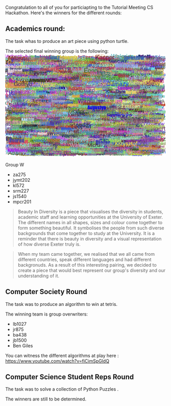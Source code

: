 Congratulation to all of you for particiapting to the Tutorial Meeting CS Hackathon.
Here's the winners for the different rounds:

## Academics round:
The task whas to produce an art piece using python turtle.

The selected final winning group is the following:
![GroupW Art Piece](./AcademicsRound/Group_W/SampleOutput.png)

Group W
- za275
- jymt202
- kl572
- srm227
- js1540
- mpcr201

>Beauty In Diversity is a piece that visualises the diversity in students, academic staff and learning opportunities at the University of Exeter. The different names in all shapes, sizes and colour come together to form something beautiful. It symbolises the people from such diverse backgrounds that come together to study at the University. It is a reminder that there is beauty in diversity and a visual representation of how diverse Exeter truly is.

>When my team came together, we realised that we all came from different countries, speak different languages and had different backgronuds. As a result of this interesting pairing, we decided to create a piece that would best represent our group's diversity and our understanding of it.

## Computer Society Round
The task was to produce an algorithm to win at tetris.

The winning team is group overwriters:
- lb1027
- jr875
- ba438
- jb1500
- Ben Giles

You can witness the different algorithms at play here :
https://www.youtube.com/watch?v=fiCimSpGldQ

## Computer Science Student Reps Round
The task was to solve a collection of Python Puzzles .

The winners are still to be determined.

